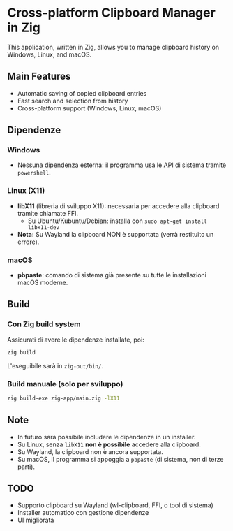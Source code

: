 # Cross-platform Clipboard Manager in Zig

This application, written in Zig, allows you to manage clipboard history on Windows, Linux, and macOS.

## Main Features
- Automatic saving of copied clipboard entries
- Fast search and selection from history
- Cross-platform support (Windows, Linux, macOS)

## Dipendenze

### Windows
- Nessuna dipendenza esterna: il programma usa le API di sistema tramite `powershell`.

### Linux (X11)
- **libX11** (libreria di sviluppo X11): necessaria per accedere alla clipboard tramite chiamate FFI.
    - Su Ubuntu/Kubuntu/Debian: installa con `sudo apt-get install libx11-dev`
- **Nota:** Su Wayland la clipboard NON è supportata (verrà restituito un errore).

### macOS
- **pbpaste**: comando di sistema già presente su tutte le installazioni macOS moderne.

## Build

### Con Zig build system
Assicurati di avere le dipendenze installate, poi:

```sh
zig build
```
L'eseguibile sarà in `zig-out/bin/`.

### Build manuale (solo per sviluppo)
```sh
zig build-exe zig-app/main.zig -lX11
```

## Note
- In futuro sarà possibile includere le dipendenze in un installer.
- Su Linux, senza `libX11` **non è possibile** accedere alla clipboard.
- Su Wayland, la clipboard non è ancora supportata.
- Su macOS, il programma si appoggia a `pbpaste` (di sistema, non di terze parti).

## TODO
- Supporto clipboard su Wayland (wl-clipboard, FFI, o tool di sistema)
- Installer automatico con gestione dipendenze
- UI migliorata
